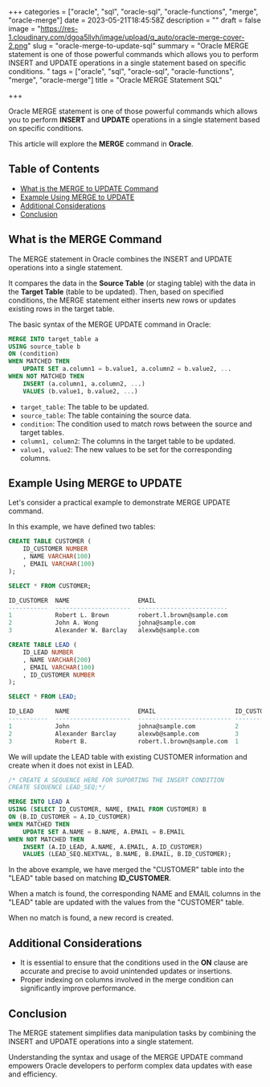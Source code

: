 +++
categories = ["oracle", "sql", "oracle-sql", "oracle-functions", "merge", "oracle-merge"]
date = 2023-05-21T18:45:58Z
description = ""
draft = false
image = "https://res-1.cloudinary.com/dgoa5llvh/image/upload/q_auto/oracle-merge-cover-2.png"
slug = "oracle-merge-to-update-sql"
summary = "Oracle MERGE statement is one of those powerful commands which allows you to perform INSERT and UPDATE operations in a single statement based on specific conditions. "
tags = ["oracle", "sql", "oracle-sql", "oracle-functions", "merge", "oracle-merge"]
title = "Oracle MERGE Statement SQL"

+++


Oracle MERGE statement is one of those powerful commands which allows you to perform **INSERT** and **UPDATE** operations in a single statement based on specific conditions.

This article will explore the **MERGE** command in **Oracle**.

## Table of Contents

* [What is the MERGE to UPDATE Command](#what-is-the-merge-to-update-command)
* [Example Using MERGE to UPDATE](#example-using-merge-to-update)
* [Additional Considerations](#additional-considerations)
* [Conclusion](#conclusion)

## What is the MERGE Command

The MERGE statement in Oracle combines the INSERT and UPDATE operations into a single statement.

It compares the data in the **Source Table** (or staging table) with the data in the **Target Table** (table to be updated). Then, based on specified conditions, the MERGE statement either inserts new rows or updates existing rows in the target table.

The basic syntax of the MERGE UPDATE command in Oracle:

```sql
MERGE INTO target_table a
USING source_table b
ON (condition)
WHEN MATCHED THEN
    UPDATE SET a.column1 = b.value1, a.column2 = b.value2, ...
WHEN NOT MATCHED THEN 
    INSERT (a.column1, a.column2, ...)
    VALUES (b.value1, b.value2, ...)

```

* `target_table`: The table to be updated.
* `source_table`: The table containing the source data.
* `condition`: The condition used to match rows between the source and target tables.
* `column1, column2`: The columns in the target table to be updated.
* `value1, value2`: The new values to be set for the corresponding columns.

## Example Using MERGE to UPDATE

Let's consider a practical example to demonstrate MERGE UPDATE command.

In this example, we have defined two tables:

```sql
CREATE TABLE CUSTOMER (
	ID_CUSTOMER NUMBER
    , NAME VARCHAR(100)
    , EMAIL VARCHAR(100)
);

SELECT * FROM CUSTOMER;

ID_CUSTOMER  NAME                   EMAIL
-----------  ---------------------  -------------------------
1            Robert L. Brown        robert.l.brown@sample.com
2            John A. Wong           johna@sample.com
3            Alexander W. Barclay   alexwb@sample.com
```

```sql
CREATE TABLE LEAD (
	ID_LEAD NUMBER
    , NAME VARCHAR(200)
    , EMAIL VARCHAR(100)
    , ID_CUSTOMER NUMBER
);

SELECT * FROM LEAD;

ID_LEAD      NAME                   EMAIL                      ID_CUSTOMER
-----------  ---------------------  -------------------------- -----------
1            John                   johna@sample.com           2
2            Alexander Barclay      alexwb@sample.com          3
3            Robert B.              robert.l.brown@sample.com  1
```

We will update the LEAD table with existing CUSTOMER information and create when it does not exist in LEAD.

```sql
/* CREATE A SEQUENCE HERE FOR SUPORTING THE INSERT CONDITION
CREATE SEQUENCE LEAD_SEQ;*/

MERGE INTO LEAD A
USING (SELECT ID_CUSTOMER, NAME, EMAIL FROM CUSTOMER) B
ON (B.ID_CUSTOMER = A.ID_CUSTOMER)
WHEN MATCHED THEN
    UPDATE SET A.NAME = B.NAME, A.EMAIL = B.EMAIL
WHEN NOT MATCHED THEN 
    INSERT (A.ID_LEAD, A.NAME, A.EMAIL, A.ID_CUSTOMER)
    VALUES (LEAD_SEQ.NEXTVAL, B.NAME, B.EMAIL, B.ID_CUSTOMER);
```

In the above example, we have merged the "CUSTOMER" table into the "LEAD" table based on matching **ID_CUSTOMER**.

When a match is found, the corresponding NAME and EMAIL columns in the "LEAD" table are updated with the values from the "CUSTOMER" table.

When no match is found, a new record is created.

## Additional Considerations

* It is essential to ensure that the conditions used in the **ON** clause are accurate and precise to avoid unintended updates or insertions.
* Proper indexing on columns involved in the merge condition can significantly improve performance.

## Conclusion

The MERGE statement simplifies data manipulation tasks by combining the INSERT and UPDATE operations into a single statement.

Understanding the syntax and usage of the MERGE UPDATE command empowers Oracle developers to perform complex data updates with ease and efficiency.



